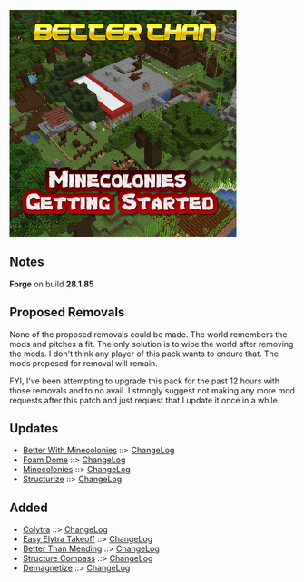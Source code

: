 ![BETTER THAN MINECOLONIES GETTING STARTED LOGO](https://github.com/kreezxil/kreezcraft.com/blob/master/images/better%20than%20minecolonies%20getting%20started.png)

## Notes
**Forge** on build **28.1.85**

## Proposed Removals
None of  the proposed removals could be made. The world remembers the mods and pitches a fit. The only solution is to wipe the world after removing the mods. I don't think any player of this pack wants to endure that. The mods proposed for removal will remain.

FYI, I've been attempting to upgrade this pack for the past 12 hours with those removals and to no avail. I strongly suggest not making any more mod requests after this patch and just request that I update it once in a while.

## Updates
- [Better With Minecolonies](https://www.curseforge.com/minecraft/mc-mods/better-with-minecolonies) ::> [ChangeLog](https://www.curseforge.com/minecraft/mc-mods/better-with-minecolonies/files/2822443)
- [Foam Dome](https://www.curseforge.com/minecraft/mc-mods/foam-dome) ::> [ChangeLog](https://www.curseforge.com/minecraft/mc-mods/foam-dome/files/2821869)
- [Minecolonies](https://www.curseforge.com/minecraft/mc-mods/minecolonies) ::> [ChangeLog](https://www.curseforge.com/minecraft/mc-mods/minecolonies/files/2822525)
- [Structurize](https://www.curseforge.com/minecraft/mc-mods/structurize) ::> [ChangeLog](https://www.curseforge.com/minecraft/mc-mods/structurize/files/2822710)

## Added
- [Colytra](https://www.curseforge.com/minecraft/mc-mods/colytra) ::> [ChangeLog](https://www.curseforge.com/minecraft/mc-mods/colytra/files/2786434)
- [Easy Elytra Takeoff](https://www.curseforge.com/minecraft/mc-mods/easy-elytra-takeoff) ::> [ChangeLog](https://www.curseforge.com/minecraft/mc-mods/easy-elytra-takeoff/files/2809141)
- [Better Than Mending](https://www.curseforge.com/minecraft/mc-mods/better-than-mending) ::> [ChangeLog](https://www.curseforge.com/minecraft/mc-mods/better-than-mending/files/2781099)
- [Structure Compass](https://www.curseforge.com/minecraft/mc-mods/structure-compass) ::> [ChangeLog](https://www.curseforge.com/minecraft/mc-mods/structure-compass/files/2783839)
- [Demagnetize](https://www.curseforge.com/minecraft/mc-mods/demagnetize) ::> [ChangeLog](https://www.curseforge.com/minecraft/mc-mods/demagnetize/files/2813131)
